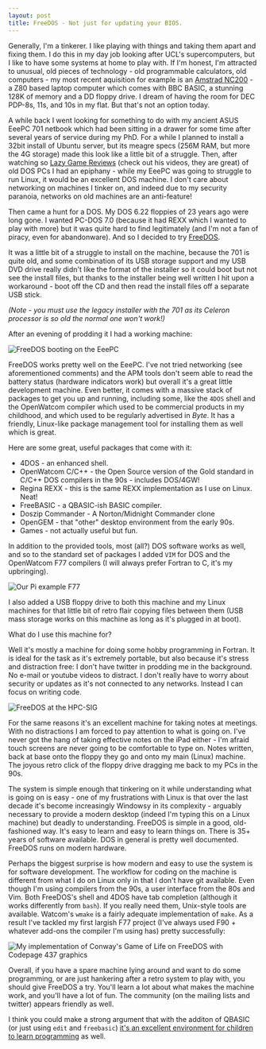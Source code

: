 ```yaml
---
layout: post
title: FreeDOS - Not just for updating your BIOS.
---
```


Generally, I'm a tinkerer.  I like playing with things and taking them apart and fixing them.  I do this in my day job looking after UCL's supercomputers, but I like to have some systems at home to play with.  If I'm honest, I'm attracted to unusual, old pieces of technology - old programmable calculators, old computers - my most recent aquisition for example is an [Amstrad NC200](https://twitter.com/owainkenway/status/872377617453920258) - a Z80 based laptop computer which comes with BBC BASIC, a stunning 128K of memory and a DD floppy drive.  I dream of having the room for DEC PDP-8s, 11s, and 10s in my flat.  But that's not an option today.

A while back I went looking for something to do with my ancient ASUS EeePC 701 netbook which had been sitting in a drawer for some time after several years of service during my PhD.  For a while I planned to install a 32bit install of Ubuntu server, but its meagre specs (256M RAM, but more the 4G storage) made this look like a little bit of a struggle.  Then, after watching so [Lazy Game Reviews](https://www.youtube.com/user/phreakindee) (check out his videos, they are great) of old DOS PCs I had an epiphany - while my EeePC was going to struggle to run Linux, it would be an excellent DOS machine.  I don't care about networking on machines I tinker on, and indeed due to my security paranoia, networks on old machines are an anti-feature!

Then came a hunt for a DOS.  My DOS 6.22 floppies of 23 years ago were long gone.  I wanted PC-DOS 7.0 (because it had REXX which I wanted to play with more) but it was quite hard to find legitimately (and I'm not a fan of piracy, even for abandonware).  And so I decided to try [FreeDOS](http://www.freedos.org/).

It was a little bit of a struggle to install on the machine, because the 701 is quite old, and some combination of its USB storage support and my USB DVD drive really didn't like the format of the installer so it could boot but not see the install files, but thanks to the installer being well written I hit upon a workaround - boot off the CD and then read the install files off a separate USB stick.

*(Note - you must use the legacy installer with the 701 as its Celeron processor is so old the normal one won't work!)*


After an evening of prodding it I had a working machine:

![FreeDOS booting on the EeePC](images/fdboot.png)

FreeDOS works pretty well on the EeePC.  I've not tried networking (see aforementioned comments) and the APM tools don't seem able to read the battery status (hardware indicators work) but overall it's a great little development machine.  Even better, it comes with a massive stack of packages to get you up and running, including some, like the `4DOS` shell and the OpenWatcom compiler which used to be commercial products in my childhood, and which used to be regularly advertised in *Byte*.  It has a friendly, Linux-like package management tool for installing them as well which is great.

Here are some great, useful packages that come with it:

* 4DOS - an enhanced shell.
* OpenWatcom C/C++ - the Open Source version of the Gold standard in C/C++ DOS compilers in the 90s - includes DOS/4GW!
* Regina REXX - this is the same REXX implementation as I use on Linux.  Neat!
* FreeBASIC - a QBASIC-ish BASIC compiler.
* Doszip Commander - A Norton/Midnight Commander clone
* OpenGEM - that "other" desktop environment from the early 90s.
* Games - not actually useful but fun.

In addition to the provided tools, most (all?) DOS software works as well, and so to the standard set of packages I added `VIM` for DOS and the OpenWatcom F77 compilers (I will always prefer Fortran to C, it's my upbringing).  

![Our Pi example F77](images/pif77.png)

I also added a USB floppy drive to both this machine and my Linux machines for that little bit of retro flair copying files between them (USB mass storage works on this machine as long as it's plugged in at boot).

What do I use this machine for?

Well it's mostly a machine for doing some hobby programming in Fortran.  It is ideal for the task as it's extremely portable, but also because it's stress and distraction free:  I don't have twitter in prodding me in the background.  No e-mail or youtube videos to distract.  I don't really have to worry about security or updates as it's not connected to any networks.  Instead I can focus on writing code.

![FreeDOS at the HPC-SIG](images/freedos-sig.png)


For the same reasons it's an excellent machine for taking notes at meetings.  With no distractions I am forced to pay attention to what is going on.  I've never got the hang of taking effective notes on the iPad either - I'm afraid touch screens are never going to be comfortable to type on.  Notes written, back at base onto the floppy they go and onto my main (Linux) machine.  The joyous retro click of the floppy drive dragging me back to my PCs in the 90s.

The system is simple enough that tinkering on it while understanding what is going on is easy - one of my frustrations with Linux is that over the last decade it's become increasingly Windowsy in its complexity - arguably necessary to provide a modern desktop (indeed I'm typing this on a Linux machine) but deadly to understanding.  FreeDOS is simple in a good, old-fashioned way.  It's easy to learn and easy to learn things on.  There is 35+ years of software available.  DOS in general is pretty well documented.  FreeDOS runs on modern hardware.

Perhaps the biggest surprise is how modern and easy to use the system is for software development.  The workflow for coding on the machine is different from what I do on Linux only in that I don't have git available.  Even though I'm using compilers from the 90s, a user interface from the 80s and Vim.  Both FreeDOS's shell and 4DOS have tab completion (although it works differently from `bash`).  If you really need them, Unix-style tools are available.  Watcom's `wmake` is a fairly adequate implementation of `make`.  As a result I've tackled my first largish F77 project (I've always used F90 + whatever add-ons the compiler I'm using has) pretty successfully:

![My implementation of Conway's Game of Life on FreeDOS with Codepage 437 graphics](images/conwaydos.png)

Overall, if you have a spare machine lying around and want to do some programming, or are just hankering after a retro system to play with, you should give FreeDOS a try.  You'll learn a lot about what makes the machine work, and you'll have a lot of fun.  The community (on the mailing lists and twitter) appears friendly as well.

I think you could make a strong argument that with the additon of QBASIC (or just using `edit` and `freebasic`) [it's an excellent environment for children to learn programming](http://www.nicolasbize.com/blog/30-years-later-qbasic-is-still-the-best/) as well.
